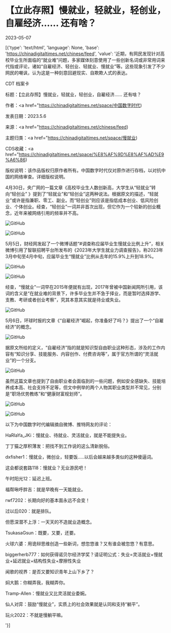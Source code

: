 # 【立此存照】慢就业，轻就业，轻创业，自雇经济…… 还有啥？

2023-05-07

[{'type': 'text/html', 'language': None, 'base': 'https://chinadigitaltimes.net/chinese/feed', 'value': '近期，有网民发现针对高校毕业生所面临的“就业难”问题，多家媒体刻意使用了一些创新名词或非常用词来代指或评论，诸如“自雇经济、轻创业、轻就业、慢就业”等。这些现象引发了不少网民的嘲讽，认为这是一种刻意回避现实、自欺欺人式的表达。



CDT 档案卡

标题：【立此存照】慢就业，轻就业，轻创业，自雇经济…… 还有啥？

作者：<a href="https://chinadigitaltimes.net/space/中国数字时代)

发表日期：2023.5.6

来源：<a href="https://chinadigitaltimes.net/chinese/feed)

主题归类：<a href="https://chinadigitaltimes.net/space/慢就业)

CDS收藏：<a href="https://chinadigitaltimes.net/space/%E8%AF%9D%E8%AF%AD%E9%A6%86)

版权说明：该作品版权归原作者所有。中国数字时代仅对原作进行存档，以对抗中国的网络审查。详细版权说明。





4月30日，央广网的一篇文章《高校毕业生人数创新高，大学生从“轻就业”转向“轻创业” 》提到了“轻就业”和“轻创业”这两种说法。根据原文的描述，“轻就业”或许是指兼职、零工、副业。而“轻创业”则应该是指低成本创业、低风险创业、个体创业。经查，“轻创业”一词并非首次出现，但它作为一个较新的创业概念，近年来被网络引用的频率并不高。

![GitHub](https://chinadigitaltimes.net/chinese/files/2023/05/image-1683466511805.png)

![GitHub](https://chinadigitaltimes.net/chinese/files/2023/05/image-1683466522622.png)

5月5日，财经网发起了一个微博话题“#调查称应届毕业生慢就业比例上升”，相关微博引用了智联招聘平台所发布的《2023年大学生就业力调查报告》，称2023年3月中旬至4月中旬，应届毕业生“慢就业”比例从去年的15.9%上升到18.9%。

![GitHub](https://chinadigitaltimes.net/chinese/files/2023/05/image-1683468313355.png)

![GitHub](https://chinadigitaltimes.net/chinese/files/2023/05/image-1683468619838.png)

经查，“慢就业”一词早在2015年便就有出现，2017年曾被中国新闻网所引用，该词的含义是“在就业难的背景下，许多毕业生并不急于择业，而是暂时选择游学、支教、考研或者创业考察”，究其本意其实就是待业或失业。

![GitHub](https://chinadigitaltimes.net/chinese/files/2023/05/image-1683469073831.png)

5月6日，环球时报的文章《“自雇经济”崛起，你准备好了吗？》提出了一个“自雇经济”的概念。

![GitHub](https://chinadigitaltimes.net/chinese/files/2023/05/image-1683470265674.png)

据原文所给的定义，“自雇经济”指的就是知识型自由职业这种形态，涉及的工作内容有“知识分享、技能服务、内容创作、付费咨询等”，属于官方所谓的“灵活就业”的一个分支。

![GitHub](https://chinadigitaltimes.net/chinese/files/2023/05/image-1683472280662.png)

虽然这篇文章也提到了自由职业者会面临到的一些问题，例如安全感缺失、技能培养成本高、社会支持不足等，但文中例举的两个人物其职业类型并不常见，分别是“职场优势教练”和“健康财富规划师”。

![GitHub](https://chinadigitaltimes.net/chinese/files/2023/05/image-1683473850924.png)

![GitHub](https://chinadigitaltimes.net/chinese/files/2023/05/image-1683473881395.png)

以下为中国数字时代编辑摘自微博、推特网友的评论：



HaRIaYa_JKi：慢就业、待就业、灵活就业，就是不能提失业。

丁丁猫之厚积薄发：把找不到工作说的这么清新脱俗。

dxfisher1：慢就业，微创业，轻要饭&#8230;..以后会越来越多类似的这种傻逼词。

这会都说套路118：慢就业？无业游民吧！

午时阳光12：延迟上班。

福帮啾呼胖吉：就是早晚有一天能就业。

rwf7202：长期向好的基本面永远不会变！

过以后020：就是排队。

但愿深潜不上浮：一天天的不造就业造概念。

TsukasaGsun：既要，又要，还要。

火球六婆：用诡辩思维创造一些新词，想忽悠谁？又有谁会被忽悠？有意思。

biggerherb777：如何获得诺贝尔经济学奖？请证明公式：失业=灵活就业+慢就业+延迟就业+结构性失业+摩擦性失业

闻歌的视界：是否又要知识青年上山下乡了？

焖大鹅：你糊弄我，我糊弄你。

Tramp-Allen：慢就业又比灵活就业委婉。

仙人对弈：鼓励“慢就业”，实质上的社会效果就是认同和支持“躺平”。

玩火2022：不就是慢躺平嘛。

'}]